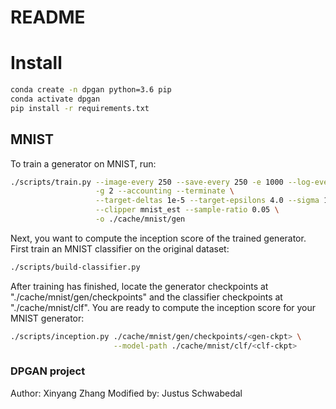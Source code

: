 # README #

# Install

```bash
conda create -n dpgan python=3.6 pip
conda activate dpgan
pip install -r requirements.txt
```
## MNIST

To train a generator on MNIST, run:

```bash
./scripts/train.py --image-every 250 --save-every 250 -e 1000 --log-every 250 \
                   -g 2 --accounting --terminate \
                   --target-deltas 1e-5 --target-epsilons 4.0 --sigma 1.086 \
                   --clipper mnist_est --sample-ratio 0.05 \
                   -o ./cache/mnist/gen
```

Next, you want to compute the inception score of the trained generator.
First train an MNIST classifier on the original dataset:

```bash
./scripts/build-classifier.py
```

After training has finished, locate the generator checkpoints at
"./cache/mnist/gen/checkpoints" and the classifier checkpoints at
"./cache/mnist/clf".  You are ready to compute the inception score for your
MNIST generator:

```bash
./scripts/inception.py ./cache/mnist/gen/checkpoints/<gen-ckpt> \
                       --model-path ./cache/mnist/clf/<clf-ckpt>
```

### DPGAN project ###

Author: Xinyang Zhang
Modified by: Justus Schwabedal
